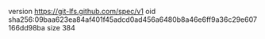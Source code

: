 version https://git-lfs.github.com/spec/v1
oid sha256:09baa623ea84af401f45adcd0ad456a6480b8a46e6ff9a36c29e607166dd98ba
size 384
